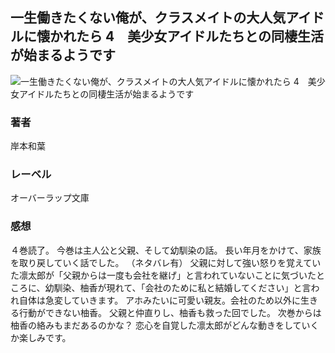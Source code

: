 ## 一生働きたくない俺が、クラスメイトの大人気アイドルに懐かれたら 4　美少女アイドルたちとの同棲生活が始まるようです
![一生働きたくない俺が、クラスメイトの大人気アイドルに懐かれたら 4　美少女アイドルたちとの同棲生活が始まるようです](https://cdn.discordapp.com/attachments/1211570779934695494/1217825128038138026/1QY6gEvnb6UavGk26KhKhshtAMPCLXd2QUByOpACx6BEVTJ5SUfs6lw_IgEnHmA.png?ex=66056f08&is=65f2fa08&hm=71451f907e8f41c59e81797e92d68a9eb63543b65a54e8f62419647d065ca6de&)
### 著者
岸本和葉
### レーベル
オーバーラップ文庫
### 感想
４巻読了。
今巻は主人公と父親、そして幼馴染の話。
長い年月をかけて、家族を取り戻していく話でした。
（ネタバレ有）
父親に対して強い怒りを覚えていた凛太郎が「父親からは一度も会社を継げ」と言われていないことに気づいたところに、幼馴染、柚香が現れて、「会社のために私と結婚してください」と言われ自体は急変していきます。
アホみたいに可愛い親友。会社のため以外に生きる行動ができない柚香。
父親と仲直りし、柚香も救った回でした。
次巻からは柚香の絡みもまだあるのかな？
恋心を自覚した凛太郎がどんな動きをしていくか楽しみです。